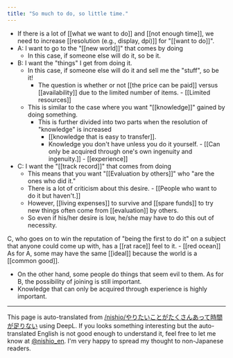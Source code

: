 ```yaml
---
title: "So much to do, so little time."
---
```


- If there is a lot of [[what we want to do]] and [[not enough time]], we need to increase [[resolution (e.g., display, dpi)]] for "[[want to do]]".
- A: I want to go to the "[[new world]]" that comes by doing
    - In this case, if someone else will do it, so be it.
- B: I want the "things" I get from doing it.
    - In this case, if someone else will do it and sell me the "stuff", so be it!
        - The question is whether or not [[the price can be paid]] versus [[availability]] due to the limited number of items.
                - [[Limited resources]]
    - This is similar to the case where you want "[[knowledge]]" gained by doing something.
        - This is further divided into two parts when the resolution of "knowledge" is increased
            - [[knowledge that is easy to transfer]].
            - Knowledge you don't have unless you do it yourself.
                    - [[Can only be acquired through one's own ingenuity and ingenuity.]]
                    - [[experience]]
- C: I want the "[[track record]]" that comes from doing
    - This means that you want "[[Evaluation by others]]" who "are the ones who did it."
    - There is a lot of criticism about this desire.
            - [[People who want to do it but haven't.]]
    - However, [[living expenses]] to survive and [[spare funds]] to try new things often come from [[evaluation]] by others.
    - So even if his/her desire is low, he/she may have to do this out of necessity.

C, who goes on to win the reputation of "being the first to do it" on a subject that anyone could come up with, has a [[rat race]] feel to it.
    - [[red ocean]]
As for A, some may have the same [[ideal]] because the world is a [[common good]].
- On the other hand, some people do things that seem evil to them.
As for B, the possibility of joining is still important.
- Knowledge that can only be acquired through experience is highly important.

---
This page is auto-translated from [/nishio/やりたいことがたくさんあって時間が足りない](https://scrapbox.io/nishio/やりたいことがたくさんあって時間が足りない) using DeepL. If you looks something interesting but the auto-translated English is not good enough to understand it, feel free to let me know at [@nishio_en](https://twitter.com/nishio_en). I'm very happy to spread my thought to non-Japanese readers.